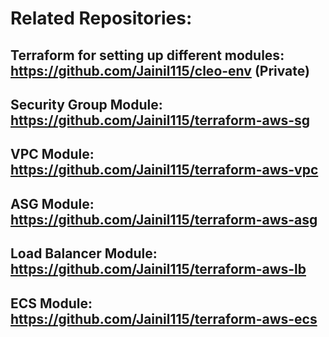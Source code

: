 # Related Repositories:

## Terraform for setting up different modules: https://github.com/Jainil115/cleo-env (Private)

## Security Group Module: https://github.com/Jainil115/terraform-aws-sg

## VPC Module: https://github.com/Jainil115/terraform-aws-vpc

## ASG Module: https://github.com/Jainil115/terraform-aws-asg

## Load Balancer Module: https://github.com/Jainil115/terraform-aws-lb

## ECS Module: https://github.com/Jainil115/terraform-aws-ecs
